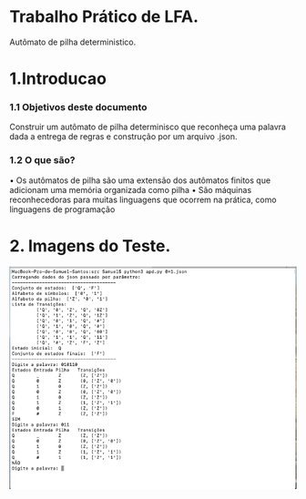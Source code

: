 # Trabalho Prático de LFA.
Autômato de pilha deterministico. 

# 1.Introducao
### 1.1 Objetivos deste documento
Construir um autômato de pilha determinisco que reconheça uma palavra dada a 
entrega de regras e construção por um arquivo .json.
### 1.2 O que são?
• Os autômatos de pilha são uma extensão dos autômatos finitos que adicionam 
uma memória organizada como pilha
• São máquinas reconhecedoras para muitas linguagens que ocorrem na prática, 
como linguagens de programação

# 2. Imagens do Teste.
![alt text](https://github.com/Samuel1s/APD/blob/main/img/APD-Teste.png)

